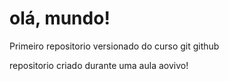 # olá, mundo!
 Primeiro repositorio versionado do curso git github

 repositorio criado durante uma aula aovivo!
